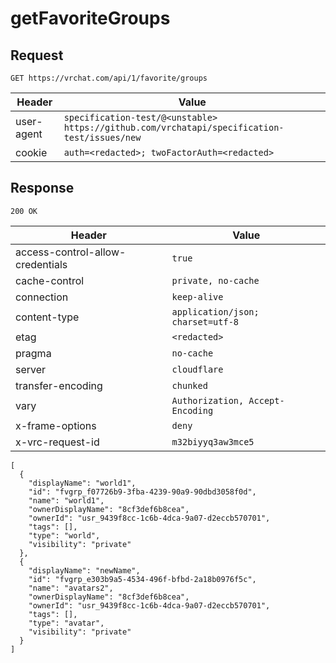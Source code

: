 # getFavoriteGroups

## Request
`GET https://vrchat.com/api/1/favorite/groups`

| Header | Value |
| ------ | ----- |
| user-agent | `specification-test/@<unstable> https://github.com/vrchatapi/specification-test/issues/new` |
| cookie | `auth=<redacted>; twoFactorAuth=<redacted>` |


## Response
`200 OK`

| Header | Value |
| ------ | ----- |
| access-control-allow-credentials | `true` |
| cache-control | `private, no-cache` |
| connection | `keep-alive` |
| content-type | `application/json; charset=utf-8` |
| etag | `<redacted>` |
| pragma | `no-cache` |
| server | `cloudflare` |
| transfer-encoding | `chunked` |
| vary | `Authorization, Accept-Encoding` |
| x-frame-options | `deny` |
| x-vrc-request-id | `m32biyyq3aw3mce5` |

```jsonc
[
  {
    "displayName": "world1",
    "id": "fvgrp_f07726b9-3fba-4239-90a9-90dbd3058f0d",
    "name": "world1",
    "ownerDisplayName": "8cf3def6b8cea",
    "ownerId": "usr_9439f8cc-1c6b-4dca-9a07-d2eccb570701",
    "tags": [],
    "type": "world",
    "visibility": "private"
  },
  {
    "displayName": "newName",
    "id": "fvgrp_e303b9a5-4534-496f-bfbd-2a18b0976f5c",
    "name": "avatars2",
    "ownerDisplayName": "8cf3def6b8cea",
    "ownerId": "usr_9439f8cc-1c6b-4dca-9a07-d2eccb570701",
    "tags": [],
    "type": "avatar",
    "visibility": "private"
  }
]
```
